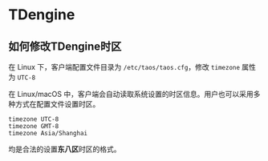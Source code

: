 # TDengine

## 如何修改TDengine时区
在 Linux 下，客户端配置文件目录为 ``/etc/taos/taos.cfg``，修改 ``timezone`` 属性为 ``UTC-8``

在 Linux/macOS 中，客户端会自动读取系统设置的时区信息。用户也可以采用多种方式在配置文件设置时区。

```
timezone UTC-8
timezone GMT-8
timezone Asia/Shanghai
```
均是合法的设置**东八区**时区的格式。

